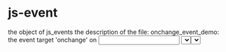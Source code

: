 # js-event
the object of js_events
the description of the file:
 onchange_event_demo: the event target 'onchange' on <input> <select> , this is the demo of onchange event on <input> and <select>
  
